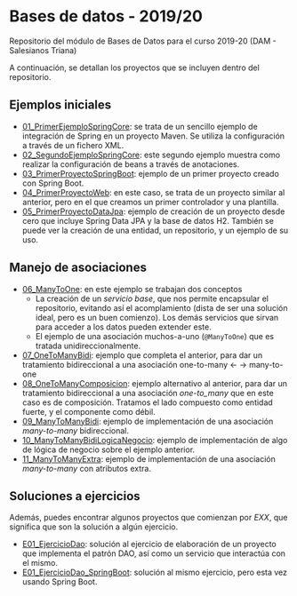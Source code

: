 # Bases de datos - 2019/20
Repositorio del módulo de Bases de Datos para el curso 2019-20 (DAM - Salesianos Triana)

A continuación, se detallan los proyectos que se incluyen dentro del repositorio.

## Ejemplos iniciales

* [01_PrimerEjemploSpringCore](https://github.com/lmlopezmagana/bbdd-2020/tree/master/01_PrimerEjemploSpringCore): se trata de un sencillo ejemplo de integración de Spring en un proyecto Maven. Se utiliza la configuración a través de un fichero XML.
* [02_SegundoEjemploSpringCore](https://github.com/lmlopezmagana/bbdd-2020/tree/master/02_SegundoEjemploSpringCore): este segundo ejemplo muestra como realizar la configuración de beans a través de anotaciones.
* [03_PrimerProyectoSpringBoot](https://github.com/lmlopezmagana/bbdd-2020/tree/master/03_PrimerProyectoSpringBoot): ejemplo de un primer proyecto creado con Spring Boot.
* [04_PrimerProyectoWeb](https://github.com/lmlopezmagana/bbdd-2020/tree/master/04_PrimerProyectoWeb): en este caso, se trata de un proyecto similar al anterior, pero en el que creamos un primer controlador y una plantilla.
* [05_PrimerProyectoDataJpa](https://github.com/lmlopezmagana/bbdd-2020/tree/master/05_PrimerProyectoDataJpa): ejemplo de creación de un proyecto desde cero que incluye Spring Data JPA y la base de datos H2. También se puede ver la creación de una entidad, un repositorio, y un ejemplo de su uso.

## Manejo de asociaciones

* [06_ManyToOne](https://github.com/lmlopezmagana/bbdd-2020/tree/master/06_ManyToOne): en este ejemplo se trabajan dos conceptos
    * La creación de un _servicio base_, que nos permite encapsular el repositorio, evitando así el acomplamiento (dista de ser una solución ideal, pero es un buen comienzo). Los demás servicios que sirvan para acceder a los datos pueden extender este.
    * El ejemplo de una asociación muchos-a-uno (`@ManyToOne`) que es tratada unidireccionalmente.
* [07_OneToManyBidi](https://github.com/lmlopezmagana/bbdd-2020/tree/master/07_OneToManyBidi): ejemplo que completa el anterior, para dar un tratamiento bidireccional a una asociación one-to-many <- -> many-to-one
* [08_OneToManyComposicion](https://github.com/lmlopezmagana/bbdd-2020/tree/master/08_OneToManyComposicion): ejemplo alternativo al anterior, para dar un tratamiento bidireccional a una asociación _one-to_many_ que en este caso es de composición. Tratamos el lado compuesto como entidad fuerte, y el componente como débil.
* [09_ManyToManyBidi](https://github.com/lmlopezmagana/bbdd-2020/tree/master/09_ManyToManyBidi): ejemplo de implementación de una asociación _many-to-many_ bidireccional.
* [10_ManyToManyBidiLogicaNegocio](https://github.com/lmlopezmagana/bbdd-2020/tree/master/10_ManyToManyBidiLogicaNegocio): ejemplo de implementación de algo de lógica de negocio sobre el ejemplo anterior.
* [11_ManyToManyExtra](https://github.com/lmlopezmagana/bbdd-2020/tree/master/11_ManyToManyExtra): ejemplo de implementación de una asociación _many-to-many_ con atributos extra.


## Soluciones a ejercicios    

Además, puedes encontrar algunos proyectos que comienzan por _EXX_, que significa que son la solución a algún ejercicio.

* [E01_EjercicioDao](https://github.com/lmlopezmagana/bbdd-2020/tree/master/E01_EjercicioDao): solución al ejercicio de elaboración de un proyecto que implementa el patrón DAO, así como un servicio que interactúa con el mismo.
* [E01_EjercicioDao_SpringBoot](https://github.com/lmlopezmagana/bbdd-2020/tree/master/E01_EjercicioDao_SpringBoot): solución al mismo ejercicio, pero esta vez usando Spring Boot.
